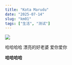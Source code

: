 ```yaml
---
title: "Kota Marudu"
date: "2025-07-14"
slug: "km01"
tags: ["生活", "测试"]
---
```

![](https://prod-files-secure.s3.us-west-2.amazonaws.com/112d0858-5090-4d34-a606-b75eb8d65fd2/c7b45876-473c-4fb6-85d3-cb84a84bfc51/1000201235.jpg?X-Amz-Algorithm=AWS4-HMAC-SHA256&X-Amz-Content-Sha256=UNSIGNED-PAYLOAD&X-Amz-Credential=ASIAZI2LB466XOKALINT%2F20250725%2Fus-west-2%2Fs3%2Faws4_request&X-Amz-Date=20250725T133157Z&X-Amz-Expires=3600&X-Amz-Security-Token=IQoJb3JpZ2luX2VjEB0aCXVzLXdlc3QtMiJIMEYCIQDG8Ie9%2B3gq0lHoQ15nr9Xrs3yvixl6XAqhctukeJNc8QIhALdalw2AzQk3AoaYMQee%2BwsPqNuXjrc60XIRw0AhUbCDKv8DCEUQABoMNjM3NDIzMTgzODA1IgzDVh%2F%2FC0MV3SmtDo8q3AOoHg2HUk1vhcFFIdBziztzO%2Bq%2BX5UlxqqKNVuhb%2BdHqOiHSBs%2F2vSGr9IE9XMZ%2BTzq9fiA7CFHb72cljqUn6zVWjDlMieA4Z5OMGfNII6oOOIlXTkvhB9n2sdG%2FI%2Bqw8xXfeJGOcYehpb6%2B7JW%2FAjy56f0jewNUJ3V%2BOZEkm9KJEbyyG%2F%2BsOG1dJpgBPMuGDtrT8gFNEumXyAMU5cfNHkLq%2B1iN2ls1%2BGc%2FTCwmseZOtGf4Dnhlr5BhTEiB%2FwJVmAH%2FMfYB8QhLvHkOkpyS2TWqtsUB2AhrAlErsdIV2IiCdf1BeWs1U5fHRQrsLpUneQFwJFyUWjjJ01U%2B2BZJO0cEeSGwG%2BH8tfYmNp6AmgMZoOZ7edz%2Fdl0wNXIPon2djCiYNl1HsspJ7n2ZDxlB20MaL1imwo8FAgjBLAtv%2ByYGo47FKrq9Vgt6jwT4uXNDXP9B5dSABE%2FiDps%2B%2BoRfs8XpZEMIp6Y8uBSdlxJWE29RdZO05VYLIAuDb36IUrhCpHzkOPv1RCIBCfc6R7126f%2FQ%2Fq3egN48FmBBcDNXkuYDrJmGi067hmm96sLnrPmT7hiYv45P0KHBHs3ItYsnVjzEaKTzgXD9jruha0x%2BySIohAUYLYtyUXPKAT7rDCP7I3EBjqkAYOe3nDp9imbtRwjHd1MUgvYBGLi6LhntNkGWS3mZGjoQMD3%2FkV%2F2ss8qLPhbC9B%2BP11hefuWZZNCypKmbbXOuQOyoIbiohuOy%2BUzeoz0L0wfQRK02xoX5ormV3BQ7Up6UZn22kS9IY34O1VhASa0haTKs4Zg0CCMbF8QWeE%2Fx7%2BXhk%2FhsyXDv3YnIfOEAHxBwZ5lXJuTuDlWKtr9gS07YObNpRW&X-Amz-Signature=83a6391a9e151158f185a21f4f3c18cc21c47e42519b816e0f630975ee576948&X-Amz-SignedHeaders=host&x-amz-checksum-mode=ENABLED&x-id=GetObject)


哈哈哈哈  漂亮的好老婆  爱你爱你


**哈哈哈哈**

